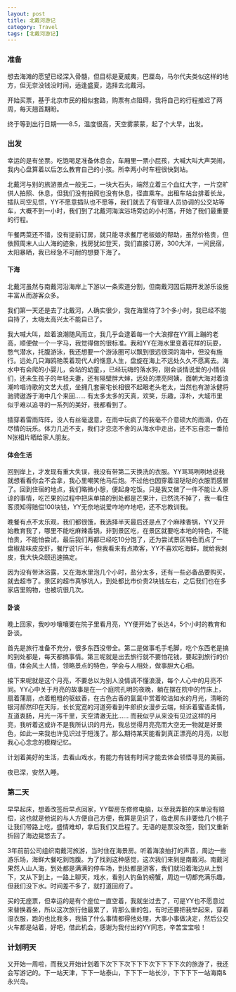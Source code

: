 ```yaml
---
layout: post
title: 北戴河游记
category: Travel
tags: [北戴河游记]
---
```


### 准备
想去海滩的愿望已经深入骨髓，但目标是夏威夷，巴厘岛，马尔代夫类似这样的地方，但无奈没钱没时间，适逢盛夏，选择去北戴河。
开始买票，基于北京市民的相似套路，购票有点阻碍，我将自己的行程推迟了两周，每天翘首期盼。
终于等到出行日期——8.5，温度很高，天空雾蒙蒙，起了个大早，出发。

### 出发幸运的是有坐票。吃饱喝足准备休息会，车厢里一票小屁孩，大喊大叫大声哭闹，我内心盘算着以后怎么教育自己的小孩。所幸两小时车程很快到站。

北戴河与别的旅游景点一般无二，一块大石头，端然立着三个血红大字，一片空旷供人拍照、休息，但我们没有拍照也没有休息，径直乘车。出租车站台排着长龙，插队司空见惯，YY不愿意插队也不愿等，我们就去了有管理人员协调的公交站等车，大概不到一小时，我们到了北戴河海滨浴场旁边的小村落，开始了我们最重要的行程。
午餐两菜还不错，没有提前订房，就只能寻求餐厅老板娘的帮助，虽然价格贵，但依照周末人山人海的迹象，找房犹如登天，我们直接订房，300大洋，一间民宿，太阳暴晒，我已经急不可耐的想要下海了。

#### 下海北戴河虽然与南戴河沿海岸上下游以一条索道分割，但南戴河因后期开发游乐设施丰富从而游客众多。
我们第一天还是去了北戴河，人确实很少，我在海里待了3个多小时，我已经不能自持了，太嗨太高兴太不能自已了。

我大喊大叫，趁着浪潮随风而立，我几乎会逮着每一个大浪撑在YY肩上蹦的老高，顺便做一个一字马，我觉得做的很标准。我和YY在海水里变着花样的玩耍，憋气潜水，托腹游泳，我还想要一个游泳圈可以飘到很远很深的海中，但没有施行。远处几只海鸥艳羡着现代人的惬意人生，盘旋在海上不远处久久不愿离去。海水中有会爬的小婴儿，会站的幼童，，已经玩嗨的落水狗，刚会谈情说爱的小情侣们，还未生孩子的年轻夫妻，还有隔壁胖大婶，远处的漂亮阿姨，面朝大海对着浪潮吟唱诗歌的文艺大叔，坐拥几套豪宅长相很不起眼老头老太，当然也有游泳健将驰骋遨游于海中几个来回…… 有太多太多的天真，欢笑，乐趣，淳朴，大城市里似乎难以追寻的一系列的美好，我都看到了。
插穿着雷雨阵阵，没人有丝毫退意，在雨中玩疯了的我毫不介意硕大的雨滴，仍在尽情的玩乐。体力几近不支，我们才恋恋不舍的从海水中走出，还不忘自恋一番拍N张相片晒给家人朋友。

#### 体会生活回到岸上，才发现有重大失误，我没有带第二天换洗的衣服。YY骂骂咧咧地说我就想看看你会不会拿，我心里嘲笑他马后炮。不过他也因穿着湿哒哒的衣服而感冒了。回到住宿的地点，我们略微小憩，便起身吃饭。只是我又做了一件不能让人原谅的事情，吃芒果的过程中把床单搞的到处都是芒果汁，已然洗不掉了，我一看住客须知得赔偿100块钱，YY无奈地说爱咋地咋地吧，还不忘教训我。
晚餐有点不太乐观，我们都很饿，我选择半天最后还是点了个麻辣香锅，YY又开始教育我了，哪里不能吃麻辣香锅，非到景区吃，在景区就要吃本地的特色，不能怕贵，不能怕尝试，最后我们两都已经吃10分饱了，还为尝试景区特色而点了一盘椒盐味皮皮虾，餐厅说1斤半，但我看来有点欺客，YY不喜欢吃海鲜，就给我剥皮，我大快朵颐迅速搞定。
因为没有带沐浴露，又在海水里泡几个小时，盐分太多，还有一些必备品要购买，就去超市了。景区的超市真够坑人，到处都比市价贵2块钱左右，之后我们也在多家店里购物，也被坑很几次。#### 卧谈晚上回家，我吵吵嚷嚷要在院子里看月亮，YY便开始了长达4，5个小时的教育和卧谈。

首先是旅行准备不充分，很多东西没带全。第二是做事毛手毛脚，吃个东西老是搞的到处都是，每天都搞事情。第三呢就是出去旅行就不要怕花钱，要起到旅行的价值，体会风土人情，领略景点的特色，学会与人相处，做事胆大心细。接下来呢就是这个月亮，不要总以为别人没情调不懂浪漫，每个人心中的月亮不同。YY心中关于月亮的故事是在一个庭院孔明的夜晚，躺在摆在院中的竹床上，扇着蒲扇，点着粗粗的驱蚊香，在古色古香的氤氲中赏着皎洁如水的月光，清晰的银河郝然印在天际，长长宽宽的河道旁看到牛郎织女漫步云端，倾诉着蜜语柔情，互道衷肠，月光一泻千里，天空清澈无比...... 而我似乎从来没有见过这样的月亮，我听着这或许不是我所认识的月光，我总觉得月亮亮而大空无一物就是好景色，如此一来我也许见识过于短浅了。那么期待某天能看到真正漂亮的月亮，以慰我心心念念的模糊记忆。计划着美好的生活，去看山戏水，有能力有钱有时间才能去体会领悟寻觅的美丽。夜已深，安然入睡。### 第二天早早起床，想着改签后早点回家，YY帮房东修修电脑，以至我弄脏的床单没有赔偿，这也就是他说的与人方便自己方便，我算是见识了，临走房东非要给几个桃子让我们带路上吃，盛情难却，拿后我们又启程了。无语的是票没改签，我们又重新折回了海边晃悠去了。3年前前公司组织南戴河旅游，当时住在海景房。听着海浪拍打的声音，周边一些游乐场，海鲜大餐吃到饱腹。为了找到这种感觉，这次我们来到是南戴河。南戴河果然人山人海，到处都是满满的停车场，到处都是游客，我们就沿着海边从上到下，又从下到上，一路上聊天，戏水，看别人钓鱼钓螃蟹，周边一切都充满乐趣，但我们没下水。时间差不多了，就打道回府了。买的无座票，但幸运的是有个座位一直空着，我就坐过去了，可是YY也不愿意过来替换着坐，所以这次旅行他最累了，背那么重的包，有时还要把我举起来，穿着湿衣服，跑的也比我多，我搞了什么事情都得他处理，大事小事做决定，然后公交火车都是站着，好吧，借此机会，感谢为我付出的YY同志，辛苦宝宝啦！### 计划明天又开始一周啦，而我又开始计划着下次下下次下下下次下下下下次的旅游了，我还会写游记的。下一站天津，下下一站泰山，下下下一站长沙，下下下下一站海南&永兴岛。